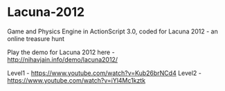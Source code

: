 Lacuna-2012
===========

Game and Physics Engine in ActionScript 3.0, coded for Lacuna 2012 - an online treasure hunt

Play the demo for Lacuna 2012 here - http://nihavjain.info/demo/lacuna2012/

Level1 - https://www.youtube.com/watch?v=Kub26brNCd4
Level2 - https://www.youtube.com/watch?v=iYl4Mc1kztk
